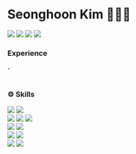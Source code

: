 
# Seonghoon Kim 🧑🏻‍💻

  <div>
    <a href="https://github.com/seonghooony"><img src="https://hits.seeyoufarm.com/api/count/incr/badge.svg?url=https%3A%2F%2Fgithub.com%2Fseonghooony&count_bg=%23E3E5CC&title_bg=%2317A9AE&icon=apple.svg&icon_color=%232AD3B6&title=Visited&edge_flat=false"/></a>
    <a href="mailto:hanrinsa2@naver.com"><img src="https://img.shields.io/badge/sending Email-03C75A?style=flat-square&logo=Naver&logoColor=white"/></a> 
    <a href="https://seonghooony.tistory.com"><img src="https://img.shields.io/badge/Go to Blog-EA5220?style=flat-square&logo=Tistory&logoColor=white"/></a> 
    <a href="https://power-strand-7f4.notion.site/Seonghoon-Kim-b9cbf116a58e41cb9879bc509b02c280?pvs=4"><img src="https://img.shields.io/badge/Go to Notion-ffffff?style=flat-square&logo=Notion&logoColor=black"/></a>
  </div>

  
  <h3>Experience</h3>
  - 
  
  </br>
  </br>
  <h3>⚙️ Skills</h3>
  <div>
    <img src="https://img.shields.io/badge/Swift-FA7343?style=flat&logo=Swift&logoColor=white"/>
    <img src="https://img.shields.io/badge/RxSwift-B7178C?style=flat&logo=ReactiveX&logoColor=white"/>
    <br>
    <img src="https://img.shields.io/badge/SnapKit-0095BD?style=flat"/>
    <img src="https://img.shields.io/badge/Alamofire-D84327?style=flat"/>
    <img src="https://img.shields.io/badge/ReactorKit-6EA1E0?style=flat"/>
    <br>
    <img src="https://img.shields.io/badge/MVVM-009000?style=flat-square"/>
    <img src="https://img.shields.io/badge/Clean Architecture-80FF00?style=flat"/>
    <br>
    <img src="https://img.shields.io/badge/SVN-809CC9?style=flat&logo=Subversion&logoColor=white"/>
    <img src="https://img.shields.io/badge/Git-000000?style=flat&logo=Git&logoColor=white"/>
    <br>
    <img src="https://img.shields.io/badge/Xcode-147EFB?style=flat&logo=Xcode&logoColor=white"/>
    <img src="https://img.shields.io/badge/iOS-000000?style=flat&logo=Apple&logoColor=white"/>
  </div>
  
  </br>
  </br>
  </br>

  
<!-- [![Top Langs](https://github-readme-stats.vercel.app/api/top-langs/?username=seonghooony&layout=compact)](https://github.com/anuraghazra/github-readme-stats)   !-->





